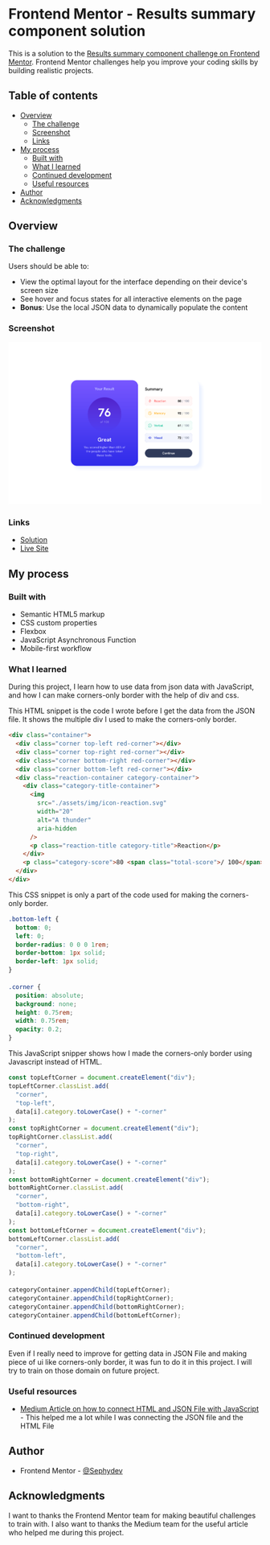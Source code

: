 # Frontend Mentor - Results summary component solution

This is a solution to the [Results summary component challenge on Frontend Mentor](https://www.frontendmentor.io/challenges/results-summary-component-CE_K6s0maV). Frontend Mentor challenges help you improve your coding skills by building realistic projects.

## Table of contents

- [Overview](#overview)
  - [The challenge](#the-challenge)
  - [Screenshot](#screenshot)
  - [Links](#links)
- [My process](#my-process)
  - [Built with](#built-with)
  - [What I learned](#what-i-learned)
  - [Continued development](#continued-development)
  - [Useful resources](#useful-resources)
- [Author](#author)
- [Acknowledgments](#acknowledgments)

## Overview

### The challenge

Users should be able to:

- View the optimal layout for the interface depending on their device's screen size
- See hover and focus states for all interactive elements on the page
- **Bonus**: Use the local JSON data to dynamically populate the content

### Screenshot

![Preview of the Result Component](./assets/images/result-component.png)

### Links

- [Solution](https://github.com/Sephydev/result-summary-component)
- [Live Site](https://sephydev.github.io/result-summary-component/)

## My process

### Built with

- Semantic HTML5 markup
- CSS custom properties
- Flexbox
- JavaScript Asynchronous Function
- Mobile-first workflow

### What I learned

During this project, I learn how to use data from json data with JavaScript, and how I can make corners-only border with the help of div and css.

This HTML snippet is the code I wrote before I get the data from the JSON file. It shows the multiple div I used to make the corners-only border.

```html
<div class="container">
  <div class="corner top-left red-corner"></div>
  <div class="corner top-right red-corner"></div>
  <div class="corner bottom-right red-corner"></div>
  <div class="corner bottom-left red-corner"></div>
  <div class="reaction-container category-container">
    <div class="category-title-container">
      <img
        src="./assets/img/icon-reaction.svg"
        width="20"
        alt="A thunder"
        aria-hidden
      />
      <p class="reaction-title category-title">Reaction</p>
    </div>
    <p class="category-score">80 <span class="total-score">/ 100</span></p>
  </div>
</div>
```

This CSS snippet is only a part of the code used for making the corners-only border.

```css
.bottom-left {
  bottom: 0;
  left: 0;
  border-radius: 0 0 0 1rem;
  border-bottom: 1px solid;
  border-left: 1px solid;
}

.corner {
  position: absolute;
  background: none;
  height: 0.75rem;
  width: 0.75rem;
  opacity: 0.2;
}
```

This JavaScript snipper shows how I made the corners-only border using Javascript instead of HTML.

```js
const topLeftCorner = document.createElement("div");
topLeftCorner.classList.add(
  "corner",
  "top-left",
  data[i].category.toLowerCase() + "-corner"
);
const topRightCorner = document.createElement("div");
topRightCorner.classList.add(
  "corner",
  "top-right",
  data[i].category.toLowerCase() + "-corner"
);
const bottomRightCorner = document.createElement("div");
bottomRightCorner.classList.add(
  "corner",
  "bottom-right",
  data[i].category.toLowerCase() + "-corner"
);
const bottomLeftCorner = document.createElement("div");
bottomLeftCorner.classList.add(
  "corner",
  "bottom-left",
  data[i].category.toLowerCase() + "-corner"
);

categoryContainer.appendChild(topLeftCorner);
categoryContainer.appendChild(topRightCorner);
categoryContainer.appendChild(bottomRightCorner);
categoryContainer.appendChild(bottomLeftCorner);
```

### Continued development

Even if I really need to improve for getting data in JSON File and making piece of ui like corners-only border, it was fun to do it in this project. I will try to train on those domain on future project.

### Useful resources

- [Medium Article on how to connect HTML and JSON File with JavaScript](https://dizzpy.medium.com/how-to-connect-html-with-json-using-javascript-a-beginners-guide-25e94306fa0f) - This helped me a lot while I was connecting the JSON file and the HTML File

## Author

- Frontend Mentor - [@Sephydev](https://www.frontendmentor.io/profile/Sephydev)

## Acknowledgments

I want to thanks the Frontend Mentor team for making beautiful challenges to train with.
I also want to thanks the Medium team for the useful article who helped me during this project.
